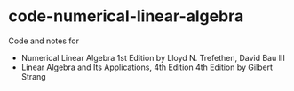 # code-numerical-linear-algebra
Code and notes for 
- Numerical Linear Algebra 1st Edition by Lloyd N. Trefethen, David Bau III
- Linear Algebra and Its Applications, 4th Edition 4th Edition by Gilbert Strang

